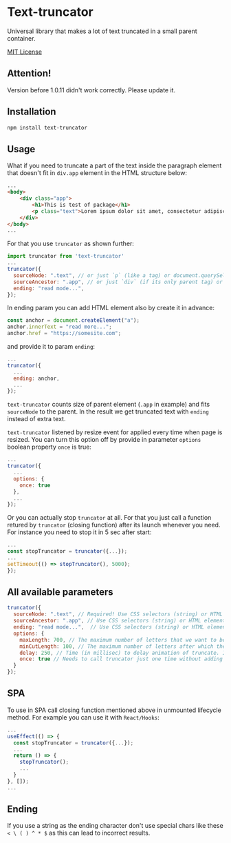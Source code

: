 # Text-truncator

Universal library that makes a lot of text truncated in a small parent container.

[MIT License](LICENSE.txt)

## Attention!
Version before 1.0.11 didn't work correctly. Please update it.

## Installation

```sh
npm install text-truncator
```
## Usage

What if you need to truncate a part of the text inside the paragraph element that doesn't fit in `div.app` element in the HTML structure below:
```html
...
<body>
    <div class="app">
        <h1>This is test of package</h1>
        <p class="text">Lorem ipsum dolor sit amet, consectetur adipiscing elit, sed do eiusmod tempor incididunt ut labore et dolore magna aliqua. Ut enim ad minim veniam, quis nostrud exercitation ullamco laboris nisi ut aliquip ex ea commodo consequat. Duis aute irure dolor in reprehenderit in voluptate velit esse cillum dolore eu fugiat nulla pariatur. Excepteur sint occaecat cupidatat non proident, sunt in culpa qui officia deserunt mollit anim id est laborum.</p>
    </div>
</body>
...
```
For that you use `truncator` as shown further:

```js / ts
import truncator from 'text-truncator'
...
truncator({
  sourceNode: ".text", // or just `p` (like a tag) or document.querySelector('.text') - you may provide also HTML element 
  sourceAncestor: ".app", // or just `div` (if its only parent tag) or document.querySelector('.app')
  ending: "read mode...",
});
```
In ending param you can add HTML element also by create it in advance:
```js
const anchor = document.createElement("a");
anchor.innerText = "read more...";
anchor.href = "https://somesite.com";
```
and provide it to param `ending`:
```js / ts
...
truncator({
  ...
  ending: anchor,
  ...
});
```
`text-truncator` counts size of parent element (`.app` in example) and fits `sourceNode` to the parent. 
In the result we get truncated text with `ending` instead of extra text.

`text-truncator` listened by resize event for applied every time when page is resized. 
You can turn this option off by provide in parameter `options` boolean property `once` is true:
```js / ts
...
truncator({
  ...
  options: {
    once: true
  },
  ...
});
```
Or you can actually stop `truncator` at all. For that you just call a function retured by `truncator` (closing function) after its launch whenever you need.
For instance you need to stop it in 5 sec after start:
```js / ts
...
const stopTruncator = truncator({...});
...
setTimeout(() => stopTruncator(), 5000);
});
```

## All available parameters
```js / ts
truncator({
  sourceNode: ".text", // Required! Use CSS selectors (string) or HTML element with text inside to be truncated.
  sourceAncestor: ".app", // Use CSS selectors (string) or HTML element. By default it uses "body". This is the parent of sourceNode element.
  ending: "read mode...",  // Use CSS selectors (string) or HTML element. By default it uses ... Add instead of truncated text.
  options: {
    maxLength: 700, // The maximum number of letters that we want to be shown before truncate. By default it uses Infinity.
    minCutLength: 100, // The maximum number of letters after which the text completely disappears. By default it uses 0.
    delay: 250, // Time (in millisec) to delay animation of truncate. Inside itself truncator uses the throttling function. By default it uses 100.
    once: true // Needs to call truncator just one time without adding listener to resize event. By default it equals false.
  }
});
```

## SPA
To use in SPA call closing function mentioned above in unmounted lifecycle method.
For example you can use it with `React/Hooks`:
```js / ts
...
useEffect(() => {
  const stopTruncator = truncator({...});
  ...
  return () => {
    stopTruncator();
    ...
  }
}, []);
...
```

## Ending
If you use a string as the ending character don't use special chars like these `< \ ( ) ^ * $` as this can lead to incorrect results.
